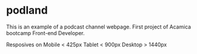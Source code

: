 # podland
This is an example of a podcast channel webpage. First project of Acamica bootcamp Front-end Developer.

Resposives on
Mobile < 425px
Tablet < 900px
Desktop > 1440px
